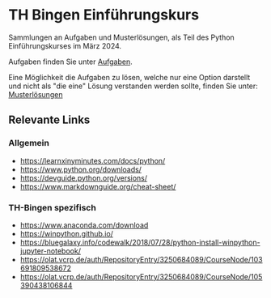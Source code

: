 # TH Bingen Einführungskurs
Sammlungen an Aufgaben und Musterlösungen, als Teil des Python Einführungskurses im März 2024.

Aufgaben finden Sie unter [Aufgaben](/Aufgaben).

Eine Möglichkeit die Aufgaben zu lösen, welche nur eine Option darstellt und nicht als "die eine" Lösung verstanden werden sollte, finden Sie unter: [Musterlösungen](/Musterlösungen)

## Relevante Links
### Allgemein
- https://learnxinyminutes.com/docs/python/
- https://www.python.org/downloads/
- https://devguide.python.org/versions/
- https://www.markdownguide.org/cheat-sheet/   

### TH-Bingen spezifisch
- https://www.anaconda.com/download
- https://winpython.github.io/
- https://bluegalaxy.info/codewalk/2018/07/28/python-install-winpython-jupyter-notebook/
- https://olat.vcrp.de/auth/RepositoryEntry/3250684089/CourseNode/103691809538672
- https://olat.vcrp.de/auth/RepositoryEntry/3250684089/CourseNode/105390438106844  